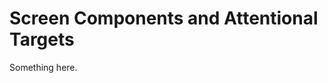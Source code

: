 [title]: # (Screen Components and Attentional Targets)
[tags]: # (XXX)
[priority]: # (812)
# Screen Components and Attentional Targets
Something here.
